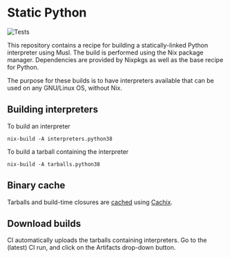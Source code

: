 # Static Python

![Tests](https://github.com/FRidh/static-python/workflows/Tests/badge.svg?branch=master)

This repository contains a recipe for building a statically-linked Python
interpreter using Musl. The build is performed using the Nix package manager.
Dependencies are provided by Nixpkgs as well as the base recipe for Python.

The purpose for these builds is to have interpreters available that can be used
on any GNU/Linux OS, without Nix.

## Building interpreters

To build an interpreter

    nix-build -A interpreters.python38

To build a tarball containing the interpreter

    nix-build -A tarballs.python38

## Binary cache

Tarballs and build-time closures are
[cached](https://app.cachix.org/cache/static-python) using
[Cachix](https://cachix.org/).

## Download builds

CI automatically uploads the tarballs containing interpreters. Go to the (latest)
CI run, and click on the Artifacts drop-down button.